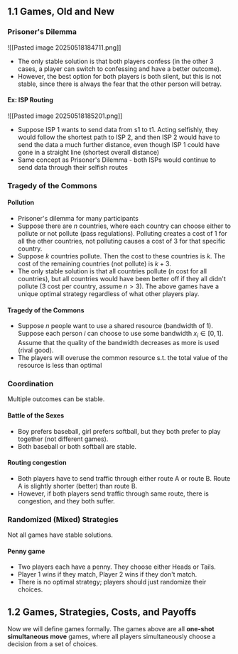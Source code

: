 ## 1.1 Games, Old and New
### Prisoner's Dilemma
![[Pasted image 20250518184711.png]]
- The only stable solution is that both players confess (in the other 3 cases, a player can switch to confessing and have a better outcome).
- However, the best option for both players is both silent, but this is not stable, since there is always the fear that the other person will betray.
#### Ex: ISP Routing
![[Pasted image 20250518185201.png]]
- Suppose ISP 1 wants to send data from s1 to t1. Acting selfishly, they would follow the shortest path to ISP 2, and then ISP 2 would have to send the data a much further distance, even though ISP 1 could have gone in a straight line (shortest overall distance)
- Same concept as Prisoner's Dilemma - both ISPs would continue to send data through their selfish routes
### Tragedy of the Commons
#### Pollution
- Prisoner's dilemma for many participants
- Suppose there are $n$ countries, where each country can choose either to pollute or not pollute (pass regulations). Polluting creates a cost of 1 for all the other countries, not polluting causes a cost of 3 for that specific country.
- Suppose $k$ countries pollute. Then the cost to these countries is $k$. The cost of the remaining countries (not pollute) is $k + 3$. 
- The only stable solution is that all countries pollute ($n$ cost for all countries), but all countries would have been better off if they all didn't pollute ($3$ cost per country, assume $n > 3$).
The above games have a unique optimal strategy regardless of what other players play.
#### Tragedy of the Commons
- Suppose $n$ people want to use a shared resource (bandwidth of 1). Suppose each person $i$ can choose to use some bandwidth $x_i \in [0,1]$. Assume that the quality of the bandwidth decreases as more is used (rival good). 
- The players will overuse the common resource s.t. the total value of the resource is less than optimal
### Coordination
Multiple outcomes can be stable.
#### Battle of the Sexes
 - Boy prefers baseball, girl prefers softball, but they both prefer to play together (not different games).
 - Both baseball or both softball are stable.
#### Routing congestion
- Both players have to send traffic through either route A or route B. Route A is slightly shorter (better) than route B.
- However, if both players send traffic through same route, there is congestion, and they both suffer.
### Randomized (Mixed) Strategies
Not all games have stable solutions.
#### Penny game
- Two players each have a penny. They choose either Heads or Tails.
- Player 1 wins if they match, Player 2 wins if they don't match.
- There is no optimal strategy; players should just randomize their choices.

## 1.2 Games, Strategies, Costs, and Payoffs
Now we will define games formally. The games above are all **one-shot simultaneous move** games, where all players simultaneously choose a decision from a set of choices.


